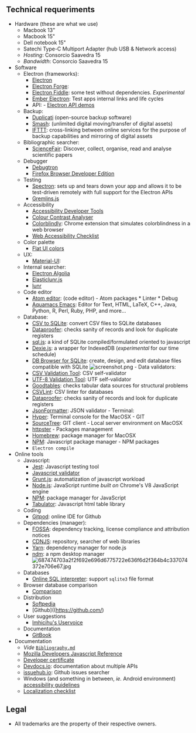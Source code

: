 ## Technical requeriments ##

* Hardware (these are what we use)
     - Macbook 13"
	 - Macbook 15"
	 - Dell notebook 15"
     - Satechi Type-C Multiport Adapter (hub USB & Network access)
     - _Hosting_: Consorcio Saavedra 15
     - _Bandwidth_: Consorcio Saavedra 15
* Software
     - Electron (frameworks):
        - [Electron](https://electronjs.org/)
        - [Electron Forge](https://www.electronforge.io/):
        - [Electron Fiddle](https://github.com/electron/fiddle): some test without dependencies. _Experimental_
        - [Ember Electron](https://ember-electron.js.org/): Test apps internal links and life cycles
        * API:
              - [Electron API demos](https://github.com/electron/electron-api-demos/releases/)
     - Backup:
        - [Duplicati](https://www.duplicati.com/) (open-source backup software)
        - [Smash](https://www.fromsmash.com/): (unlimited digital moving/transfer of digital assets)
        - [IFTTT](https://ifttt.com/): cross-linking between online services for the purpose of backup capabilities and mirroring of digital assets
     - Bibliographic searcher:
        - [ScienceFair](http://sciencefair-app.com): Discover, collect, organise, read and analyse scientific papers
     - Debugger
        - [Debugtron](https://github.com/bytedance/debugtron)
        - [Firefox Browser Developer Edition](https://www.mozilla.org/es-AR/firefox/developer/)
     - Testing
        - [Spectron](http://electronjs.org/spectron): sets up and tears down your app and allows it to be test-driven remotely with full support for the Electron APIs
        - [Gremlins.js](https://github.com/marmelab/gremlins.js)
     - Accessibility
        - [Accessibility Developer Tools](https://github.com/GoogleChrome/accessibility-developer-tools)
        - [Colour Contrast Analyser](https://github.com/ThePacielloGroup/CCAe/releases/tag/v1.0.0)
     	- [Colorblindly](https://chrome.google.com/webstore/detail/colorblindly/floniaahmccleoclneebhhmnjgdfijgg): Chrome extension that simulates colorblindness in a web browser
        - [Web Accessibility Checklist](https://a11yproject.com/checklist)
     - Color palette
        - [Flat UI colors](https://flatuicolors.com/)
     - UX:
        - [Material-UI](https://material-ui.com/): 
     - Internal searcher:
        - [Electron Algolia](https://github.com/electron/algolia-indices)
        - [Elasticlunr.js](https://github.com/weixsong/elasticlunr.js)
        - [lunr](https://github.com/olivernn/lunr.js)
     - Code editor
        - [Atom editor](https://atom.io): (code editor)
              - Atom packages
                     * Linter
                     * Debug
        - [Aquamacs Emacs](http://aquamacs.org/download-release.shtml): Editor for Text, HTML, LaTeX, C++, Java, Python, R, Perl, Ruby, PHP, and more...
     - Database: 
        - [CSV to SQLite](https://github.com/isaiahnields/csv-to-sqlite): convert CSV files to SQLite databases
        - [Dataproofer](https://github.com/dataproofer/Dataproofer): checks sanity of records and look for duplicate registers
        - [sql.js](https://github.com/kripken/sql.js): a kind of SQLite compiled/formulated oriented to javascript
        - [Dexie.js](https://dexie.org/): a wrapper for IndexedDB  (_experimental_ for our time schedule)
        - [DB Browser for SQLite](https://github.com/sqlitebrowser/sqlitebrowser): create, design, and edit database files compatible with SQLite
        ![screenshot.png](https://bitbucket.org/repo/yprLRxE/images/85065295-screenshot.png)
      - Data validators:
        - [CSV Validation Tool](https://github.com/digital-preservation/csv-validator): CSV self-validator
        - [UTF-8 Validation Tool](https://github.com/digital-preservation/utf8-validator): UTF self-validator
        - [Goodtables](http://try.goodtables.io/): checks tabular data sources for structural problems
        - [CSVLint](http://csvlint.io/): CSV linter for databases
        - [Dataproofer](https://github.com/dataproofer/Dataproofer): checks sanity of records and look for duplicate registers
        - [JsonFormatter](https://jsonformatter.org/json-parser): JSON validator
      - Terminal:
        - [Hyper](https://hyper.is/): Terminal console for the MacOSX
      - GIT
        - [SourceTree](https://www.sourcetreeapp.com/): GIT client
      - Local server environment on MacOSX
        - [httpster](https://github.com/SimbCo/httpster)
      - Packages management
        - [Homebrew](http://brew.sh/): package manager for MacOSX
        - [NPM](https://www.npmjs.com/): Javascript package manager
      - NPM packages
        - `Electron compile`
* Online tools
     - Javascript:
        - [Jest](https://jestjs.io/): Javascript testing tool
        - [Javascript validator](https://validatejavascript.com/)
        - [Grunt.js](https://gruntjs.com/): automatization of javascript workload
        - [Node.js](https://nodejs.org/): JavaScript runtime _built on_ Chrome's V8 JavaScript engine
        - [NPM](https://www.npmjs.com/): package manager for JavaScript
        - [Tabulator](http://tabulator.info/): Javascript html table library
     - Coding
        - [Gitpod](https://gitpod.io/): online IDE for Github
     - Dependencies (manager):
        - [FOSSA](https://fossa.io/): dependency tracking, license compliance and attribution notices
        - [CDNJS](https://cdnjs.com/): repository, searcher of web libraries
        - [Yarn](https://yarnpkg.com): dependency manager for node.js
        - [ndm](https://github.com/720kb/ndm): a npm desktop manager
        ![687474703a2f2f692e696d6775722e636f6d2f364b4c337074372e706e67.jpg](https://bitbucket.org/repo/yprLRxE/images/3830680595-687474703a2f2f692e696d6775722e636f6d2f364b4c337074372e706e67.jpg)
     - Databases
        - [Online SQL interpreter](http://kripken.github.io/sql.js/GUI/): support `sqlite3` file format
     - Browser database comparison
        - [Comparison](http://nolanlawson.github.io/database-comparison/)
     - Distribution
        - [Softpedia](https://www.softpedia.com/)
        - [Github]((https://github.com/)
     - User suggestions
        - [Imhicihu's Uservoice](https://imhicihu.uservoice.com/)
     - Documentation
        - [GitBook](https://www.gitbook.com/)
* Documentation
     - _Vide_ [`Bibliography.md`](https://bitbucket.org/imhicihu/bibliographical-searcher-stand-alone-app/src/e7760ff6ddfeae38d5ba7667477c334b087ca525/bibliography.md?at=master&fileviewer=file-view-default)
     - [Mozilla Developers Javascript Reference](https://developer.mozilla.org/en-US/docs/Web/JavaScript/Reference)
     - [Developer certificate](https://developercertificate.org/)
     - [Devdocs.io](https://devdocs.io/): documentation about multiple APIs
     - [issuehub.io](http://issuehub.io/): Github issues searcher
     - Windows (and something in between, _ie._ Android environment) [accessibility guidelines](https://github.com/Microsoft/WindowsTemplateStudio/blob/dev/docs/accessibility.md)
     - [Localization checklist](https://www.transifex.com/resources/website-translation-checklist/)

## Legal ##

* All trademarks are the property of their respective owners.